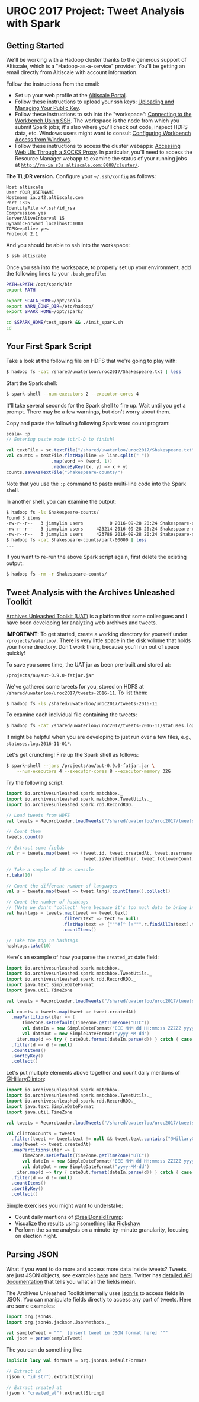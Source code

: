 
# UROC 2017 Project: Tweet Analysis with Spark

## Getting Started

We'll be working with a Hadoop cluster thanks to the generous support of
Altiscale, which is a "Hadoop-as-a-service" provider. You'll be
getting an email directly from Altiscale with account information.

Follow the instructions from the email:

+ Set up your web profile at the [Altiscale Portal](http://portal.altiscale.com/).
+ Follow these instructions to upload your ssh keys: [Uploading and Managing Your Public Key](https://documentation.altiscale.com/uploading-public-key).
+ Follow these instructions to ssh into the "workspace": [Connecting to the Workbench Using SSH](https://documentation.altiscale.com/connecting-with-ssh). The workspace is the node from which you submit Spark jobs; it's also where you'll check out code, inspect HDFS data, etc. Windows users might want to consult [Configuring Workbench Access from Windows](https://documentation.altiscale.com/configure-ssh-from-windows).
+ Follow these instructions to access the cluster webapps: [Accessing Web UIs Through a SOCKS Proxy](https://documentation.altiscale.com/accessing-web-uis-socks). In particular, you'll need to access the Resource Manager webapp to examine the status of your running jobs at [`http://rm-ia.s3s.altiscale.com:8088/cluster/`](http://rm-ia.s3s.altiscale.com:8088/cluster/).

**The TL;DR version.** Configure your `~/.ssh/config` as follows:

```
Host altiscale
User YOUR_USERNAME
Hostname ia.z42.altiscale.com
Port 1395
IdentityFile ~/.ssh/id_rsa
Compression yes
ServerAliveInterval 15
DynamicForward localhost:1080
TCPKeepAlive yes
Protocol 2,1
```

And you should be able to ssh into the workspace:

```sh
$ ssh altiscale
```

Once you ssh into the workspace, to properly set up your environment,
add the following lines to your `.bash_profile`:

```sh
PATH=$PATH:/opt/spark/bin
export PATH

export SCALA_HOME=/opt/scala
export YARN_CONF_DIR=/etc/hadoop/
export SPARK_HOME=/opt/spark/

cd $SPARK_HOME/test_spark && ./init_spark.sh
cd
```


## Your First Spark Script

Take a look at the following file on HDFS that we're going to play with:

```sh
$ hadoop fs -cat /shared/uwaterloo/uroc2017/Shakespeare.txt | less
```

Start the Spark shell:

```sh
$ spark-shell --num-executors 2 --executor-cores 4
```

It'll take several seconds for the Spark shell to fire up. Wait until
you get a prompt. There may be a few warnings, but don't worry about
them.

Copy and paste the following following Spark word count program:

```scala
scala> :p
// Entering paste mode (ctrl-D to finish)

val textFile = sc.textFile("/shared/uwaterloo/uroc2017/Shakespeare.txt")
val counts = textFile.flatMap(line => line.split(" "))
                 .map(word => (word, 1))
                 .reduceByKey((x, y) => x + y)
counts.saveAsTextFile("Shakespeare-counts/")
```

Note that you use the `:p` command to paste multi-line code into the
Spark shell.

In another shell, you can examine the output:

```sh
$ hadoop fs -ls Shakespeare-counts/
Found 3 items
-rw-r--r--   3 jimmylin users          0 2016-09-28 20:24 Shakespeare-counts/_SUCCESS
-rw-r--r--   3 jimmylin users     423214 2016-09-28 20:24 Shakespeare-counts/part-00000
-rw-r--r--   3 jimmylin users     423786 2016-09-28 20:24 Shakespeare-counts/part-00001
$ hadoop fs -cat Shakespeare-counts/part-00000 | less
...
```

If you want to re-run the above Spark script again, first delete the
existing output:

```sh
$ hadoop fs -rm -r Shakespeare-counts/
```

## Tweet Analysis with the Archives Unleashed Toolkit

[Archives Unleashed Toolkit
(UAT)](https://github.com/archivesunleashed/aut) is a platform that
some colleagues and I have been developing for analyzing web archives
and tweets.

**IMPORTANT**:
To get started, create a working directory for yourself under
`/projects/waterloo/`.  There is very little space in the disk volume
that holds your home directory. Don't work there, because you'll run
out of space quickly!

To save you some time, the UAT jar as been pre-built and stored at:

```
/projects/au/aut-0.9.0-fatjar.jar
```

We've gathered some tweets for you, stored on HDFS at `/shared/uwaterloo/uroc2017/tweets-2016-11`. To list them:

```sh
$ hadoop fs -ls /shared/uwaterloo/uroc2017/tweets-2016-11
```

To examine each individual file containing the tweets:

```sh
$ hadoop fs -cat /shared/uwaterloo/uroc2017/tweets-2016-11/statuses.log.2016-11-01-00.gz | gunzip -c | less
```

It might be helpful when you are developing to just run over a few
files, e.g., `statuses.log.2016-11-01*`.

Let's get crunching! Fire up the Spark shell as follows:

```sh
$ spark-shell --jars /projects/au/aut-0.9.0-fatjar.jar \
    --num-executors 4 --executor-cores 8 --executor-memory 32G
```

Try the following script:

```scala
import io.archivesunleashed.spark.matchbox._
import io.archivesunleashed.spark.matchbox.TweetUtils._
import io.archivesunleashed.spark.rdd.RecordRDD._

// Load tweets from HDFS
val tweets = RecordLoader.loadTweets("/shared/uwaterloo/uroc2017/tweets-2016-11", sc)

// Count them
tweets.count()

// Extract some fields
val r = tweets.map(tweet => (tweet.id, tweet.createdAt, tweet.username, tweet.text, tweet.lang,
                             tweet.isVerifiedUser, tweet.followerCount, tweet.friendCount))

// Take a sample of 10 on console
r.take(10)

// Count the different number of languages
val s = tweets.map(tweet => tweet.lang).countItems().collect()

// Count the number of hashtags
// (Note we don't 'collect' here because it's too much data to bring into the shell)
val hashtags = tweets.map(tweet => tweet.text)
                     .filter(text => text != null)
                     .flatMap(text => {"""#[^ ]+""".r.findAllIn(text).toList})
                     .countItems()

// Take the top 10 hashtags
hashtags.take(10)
```

Here's an example of how you parse the `created_at` date field:

```scala
import io.archivesunleashed.spark.matchbox._
import io.archivesunleashed.spark.matchbox.TweetUtils._
import io.archivesunleashed.spark.rdd.RecordRDD._
import java.text.SimpleDateFormat
import java.util.TimeZone

val tweets = RecordLoader.loadTweets("/shared/uwaterloo/uroc2017/tweets-2016-11", sc)

val counts = tweets.map(tweet => tweet.createdAt)
  .mapPartitions(iter => {
      TimeZone.setDefault(TimeZone.getTimeZone("UTC"))
      val dateIn = new SimpleDateFormat("EEE MMM dd HH:mm:ss ZZZZZ yyyy")
      val dateOut = new SimpleDateFormat("yyyy-MM-dd")
    iter.map(d => try { dateOut.format(dateIn.parse(d)) } catch { case e: Exception => null })})
  .filter(d => d != null)
  .countItems()
  .sortByKey()
  .collect()
```

Let's put multiple elements above together and count daily mentions of [@HillaryClinton](https://twitter.com/HillaryClinton):

```scala
import io.archivesunleashed.spark.matchbox._
import io.archivesunleashed.spark.matchbox.TweetUtils._
import io.archivesunleashed.spark.rdd.RecordRDD._
import java.text.SimpleDateFormat
import java.util.TimeZone

val tweets = RecordLoader.loadTweets("/shared/uwaterloo/uroc2017/tweets-2016-11/", sc)

val clintonCounts = tweets
  .filter(tweet => tweet.text != null && tweet.text.contains("@HillaryClinton"))
  .map(tweet => tweet.createdAt)
  .mapPartitions(iter => {
      TimeZone.setDefault(TimeZone.getTimeZone("UTC"))
      val dateIn = new SimpleDateFormat("EEE MMM dd HH:mm:ss ZZZZZ yyyy")
      val dateOut = new SimpleDateFormat("yyyy-MM-dd")
    iter.map(d => try { dateOut.format(dateIn.parse(d)) } catch { case e: Exception => null })})
  .filter(d => d != null)
  .countItems()
  .sortByKey()
  .collect()
```

Simple exercises you might want to understake:

+ Count daily mentions of [@realDonaldTrump](https://twitter.com/realDonaldTrump):
+ Visualize the results using something like [Rickshaw](http://code.shutterstock.com/rickshaw/)
+ Perform the same analysis on a minute-by-minute granularity, focusing on election night.

## Parsing JSON

What if you want to do more and access more data inside tweets?
Tweets are just JSON objects, see examples
[here](https://gist.github.com/hrp/900964) and
[here](https://gist.github.com/gnip/764239).  Twitter has [detailed
API documentation](https://dev.twitter.com/overview/api/tweets) that
tells you what all the fields mean.

The Archives Unleashed Toolkit internally uses
[json4s](https://github.com/json4s/json4s) to access fields in
JSON. You can manipulate fields directly to access any part of tweets.
Here are some examples:

```scala
import org.json4s._
import org.json4s.jackson.JsonMethods._

val sampleTweet = """  [insert tweet in JSON format here] """
val json = parse(sampleTweet)
```

The you can do something like:

```scala
implicit lazy val formats = org.json4s.DefaultFormats

// Extract id
(json \ "id_str").extract[String]

// Extract created_at
(json \ "created_at").extract[String]
```

